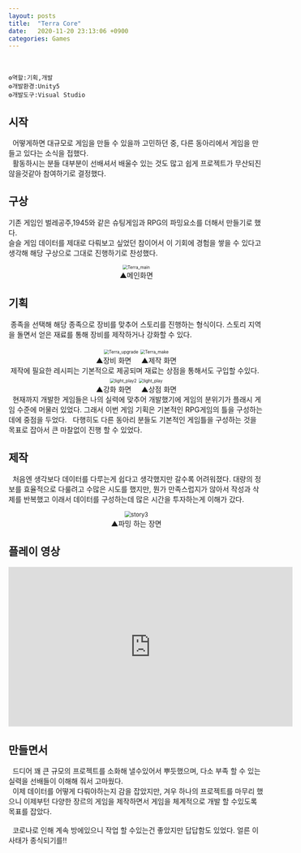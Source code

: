 ```yaml
---
layout: posts
title:  "Terra Core"
date:   2020-11-20 23:13:06 +0900
categories: Games
---
```

<br>

    ⚙️역할:기획,개발
    ⚙️개발환경:Unity5
    ⚙️개발도구:Visual Studio

시작
---
&nbsp; 어떻게하면 대규모로 게임을 만들 수 있을까 고민하던 중, 다른 동아리에서 게임을 만들고 있다는 소식을 접했다.   
&nbsp; 활동하시는 분들 대부분이 선배셔서 배울수 있는 것도 많고 쉽게 프로젝트가 무산되진 않을것같아 참여하기로 결정했다.

구상
---
기존 게임인 벌레공주,1945와 같은 슈팅게임과 RPG의 파밍요소를 더해서 만들기로 했다.  
슬슬 게임 데이터를 제대로 다뤄보고 싶었던 참이어서 이 기회에 경험을 쌓을 수 있다고 생각해 해당 구상으로 그대로 진행하기로 찬성했다.


<center><img src="\assets\images\Terra_main.png" alt="Terra_main" style="zoom:60%;" /></center>

<center><figcaption>▲메인화면</figcaption></center>  

기획
---
&nbsp;종족을 선택해 해당 종족으로 장비를 맞추어 스토리를 진행하는 형식이다.
스토리 지역을 돌면서 얻은 재료를 통해 장비를 제작하거나 강화할 수 있다.

<center><img src="\assets\images\Terra_equip.png" alt="Terra_upgrade" style="zoom:60%;" />    <img src="\assets\images\Terra_make.png" alt="Terra_make" style="zoom:60%;" /></center>

<center><figcaption>▲장비 화면&nbsp;&nbsp;&nbsp;&nbsp;&nbsp;▲제작 화면</figcaption></center>
&nbsp;제작에 필요한 레시피는 기본적으로 제공되며 재료는 상점을 통해서도 구입할 수있다.

<center><img src="\assets\images\Terra_Upgrade.png" alt="light_play2" style="zoom:60%;" />
<img src="\assets\images\Terra_store.png" alt="light_play" style="zoom:60%;" /></center>
<center><figcaption>▲강화 화면&nbsp;&nbsp;&nbsp;&nbsp;&nbsp;▲상점 화면</figcaption></center>
&nbsp;&nbsp;현재까지 개발한 게임들은 나의 실력에 맞추어 개발했기에 게임의 분위기가 플래시 게임 수준에 머물러 있었다. 그래서 이번 게임 기획은 기본적인 RPG게임의 틀을 구성하는데에 중점을 두었다.
&nbsp;&nbsp;다행히도 다른 동아리 분들도 기본적인 게임틀을 구성하는 것을 목표로 잡아서 큰 마찰없이 진행 할 수 있었다.


제작
---
&nbsp;&nbsp;처음엔 생각보다 데이터를 다루는게 쉽다고 생각했지만 갈수록 어려워졌다. 대량의 정보를 효율적으로 다룰려고 수많은 시도를 했지만, 뭔가 만족스럽지가 않아서 작성과 삭제를 반복했고 이래서 데이터를 구성하는데 많은 시간을 투자하는게 이해가 갔다.

<center><img src="\assets\images\Terra_Play.png" alt="story3" style="zoom:80%;" />
</center>

<center><figcaption>▲파밍 하는 장면</figcaption></center>

플레이 영상
---
<iframe width="560" height="315" src="https://www.youtube.com/embed/jLsOJf-DVbA" frameborder="0" allow="accelerometer; autoplay; clipboard-write; encrypted-media; gyroscope; picture-in-picture" allowfullscreen></iframe> 

만들면서
---
&nbsp; 드디어 꽤 큰 규모의 프로젝트를 소화해 낼수있어서 뿌듯했으며, 다소 부족 할 수 있는 실력을 선배들이 이해해 줘서 고마웠다.  
&nbsp; 이제 데이터를 어떻게 다뤄야하는지 감을 잡았지만, 겨우 하나의 프로젝트를 마무리 했으니 이제부턴 다양한 장르의 게임을 제작하면서 게임을 체계적으로 개발 할 수있도록 목표를 잡았다.  
<br>
&nbsp; 코로나로 인해 계속 방에있으니 작업 할 수있는건 좋았지만 답답함도 있었다. 얼른 이 사태가 종식되기를!!

